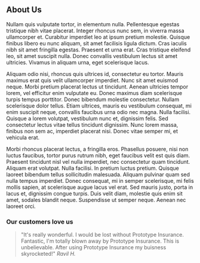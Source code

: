 ## About Us

Nullam quis vulputate tortor, in elementum nulla. Pellentesque egestas tristique nibh vitae placerat. Integer rhoncus nunc sem, in viverra massa ullamcorper et. Curabitur imperdiet leo at ipsum pretium molestie. Quisque finibus libero eu nunc aliquam, sit amet facilisis ligula dictum. Cras iaculis nibh sit amet fringilla egestas. Praesent et urna erat. Cras tristique eleifend leo, sit amet suscipit nulla. Donec convallis vestibulum lectus sit amet ultricies. Vivamus in aliquam urna, eget scelerisque lacus.

Aliquam odio nisi, rhoncus quis ultrices id, consectetur eu tortor. Mauris maximus erat quis velit ullamcorper imperdiet. Nunc sit amet euismod neque. Morbi pretium placerat lectus ut tincidunt. Aenean ultricies tempor lorem, vel efficitur enim vulputate eu. Donec maximus diam scelerisque turpis tempus porttitor. Donec bibendum molestie consectetur. Nullam scelerisque dolor tellus. Etiam ultrices, mauris eu vestibulum consequat, mi enim suscipit neque, convallis faucibus urna odio nec magna. Nulla facilisi. Quisque a lorem volutpat, vestibulum nunc et, dignissim felis. Sed consectetur lectus vitae tellus tincidunt dignissim. Nunc lorem massa, finibus non sem ac, imperdiet placerat nisi. Donec vitae semper mi, et vehicula erat.

Morbi rhoncus placerat lectus, a fringilla eros. Phasellus posuere, nisi non luctus faucibus, tortor purus rutrum nibh, eget faucibus velit est quis diam. Praesent tincidunt nisl vel nulla imperdiet, nec consectetur quam tincidunt. Aliquam erat volutpat. Nulla facilisi. In pretium luctus pretium. Quisque laoreet bibendum tellus sollicitudin malesuada. Aliquam pulvinar quam sed nulla tempus imperdiet. Donec consequat, mi in semper scelerisque, mi felis mollis sapien, at scelerisque augue lacus vel erat. Sed mauris justo, porta in lacus et, dignissim congue turpis. Duis velit diam, molestie quis enim sit amet, sodales blandit neque. Suspendisse ut semper neque. Aenean nec laoreet orci.

### Our customers love us

> "It's really wonderful. I would be lost without Prototype Insurance. Fantastic, I'm totally blown away by Prototype Insurance. This is unbelievable. After using Prototype Insurance my buisness skyrocketed!"
> <cite>Ravil H.</cite>
